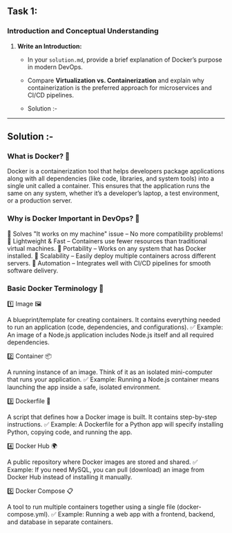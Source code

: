 ## Task 1:
### Introduction and Conceptual Understanding

1. **Write an Introduction:**  
   - In your `solution.md`, provide a brief explanation of Docker’s purpose in modern DevOps.
   - Compare **Virtualization vs. Containerization** and explain why containerization is the preferred approach for microservices and CI/CD pipelines.
  
   - Solution :-
---
## Solution :-

### What is Docker? 🤔

Docker is a containerization tool that helps developers package applications along with all dependencies (like code, libraries, and system tools) into a single unit called a container. This ensures that the application runs the same on any system, whether it’s a developer’s laptop, a test environment, or a production server.

### Why is Docker Important in DevOps? 🚀

🔹 Solves "It works on my machine" issue – No more compatibility problems!
🔹 Lightweight & Fast – Containers use fewer resources than traditional virtual machines.
🔹 Portability – Works on any system that has Docker installed.
🔹 Scalability – Easily deploy multiple containers across different servers.
🔹 Automation – Integrates well with CI/CD pipelines for smooth software delivery.

### Basic Docker Terminology 📖

1️⃣ Image 🖼️

A blueprint/template for creating containers. It contains everything needed to run an application (code, dependencies, and configurations).
✅ Example: An image of a Node.js application includes Node.js itself and all required dependencies.

2️⃣ Container 📦

A running instance of an image. Think of it as an isolated mini-computer that runs your application.
✅ Example: Running a Node.js container means launching the app inside a safe, isolated environment.

3️⃣ Dockerfile 📜

A script that defines how a Docker image is built. It contains step-by-step instructions.
✅ Example: A Dockerfile for a Python app will specify installing Python, copying code, and running the app.

4️⃣ Docker Hub 🌍

A public repository where Docker images are stored and shared.
✅ Example: If you need MySQL, you can pull (download) an image from Docker Hub instead of installing it manually.

5️⃣ Docker Compose 📋

A tool to run multiple containers together using a single file (docker-compose.yml).
✅ Example: Running a web app with a frontend, backend, and database in separate containers.
